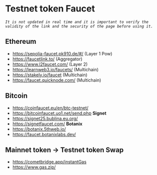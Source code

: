 # Testnet token Faucet 
*`It is not updated in real time and it is important to verify the validity of the link and the security of the page before using it.`*
## Ethereum
* https://sepolia-faucet.pk910.de/#/ (Layer 1 Pow)
* https://faucetlink.to/ (Aggregator)
* https://www.l2faucet.com/ (Layer 2)
* https://learnweb3.io/faucets/ (Multichain)
* https://stakely.io/faucet (Multichain)
* https://faucet.quicknode.com/ (Multichain)
## Bitcoin
* https://coinfaucet.eu/en/btc-testnet/
* https://bitcoinfaucet.uo1.net/send.php
**Signet** 
* https://signet25.bublina.eu.org/
* https://signetfaucet.com/
**Botanix**
* https://botanix.5thweb.io/
* https://faucet.botanixlabs.dev/

## Mainnet token -> Testnet token Swap
* https://cometbridge.app/instantGas
* https://www.gas.zip/

